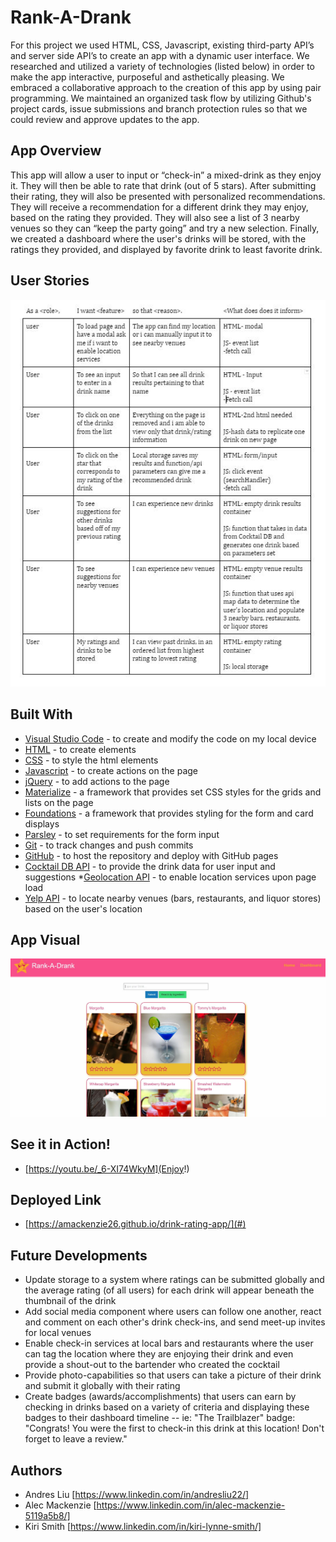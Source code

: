 # Rank-A-Drank

For this project we used HTML, CSS, Javascript, existing third-party API’s and server side API’s to create an app with a dynamic user interface. We researched and utilized a variety of technologies (listed below) in order to make the app interactive, purposeful and asthetically pleasing. We embraced a collaborative approach to the creation of this app by using pair programming. We maintained an organized task flow by utilizing Github's project cards, issue submissions and branch protection rules so that we could review and approve updates to the app.

## App Overview

This app will allow a user to input or “check-in” a mixed-drink as they enjoy it.  They will then be able to rate that drink (out of 5 stars).  After submitting their rating, they will also be presented with personalized recommendations.  They will receive a recommendation for a different drink they may enjoy, based on the rating they provided. They will also see a list of 3 nearby venues so they can “keep the party going” and try a new selection.  Finally, we created a dashboard where the user's drinks will be stored, with the ratings they provided, and displayed by favorite drink to least favorite drink.

## User Stories

<img src="assets\images\DrinkAppUserStories.JPG" alt="Screenshot of User Stories">  

## Built With

* [Visual Studio Code](https://code.visualstudio.com/) - to create and modify the code on my local device
* [HTML](https://developer.mozilla.org/en-US/docs/Web/HTML) - to create elements
* [CSS](https://developer.mozilla.org/en-US/docs/Web/CSS) - to style the html elements
* [Javascript](https://www.javascript.com/) - to create actions on the page
* [jQuery](https://jquery.com/) - to add actions to the page
* [Materialize](https://materializecss.com/) - a framework that provides set CSS styles for the grids and lists on the page
* [Foundations](https://get.foundation/) - a framework that provides styling for the form and card displays
* [Parsley](http://parsleyjs.org/doc/index.html) - to set requirements for the form input
* [Git](https://git-scm.com/) - to track changes and push commits
* [GitHub](github.com) - to host the repository and deploy with GitHub pages
* [Cocktail DB API](https://www.thecocktaildb.com/) - to provide the drink data for user input and suggestions
*[Geolocation API](https://developer.mozilla.org/en-US/docs/Web/API/Geolocation_API) - to enable location services upon page load
* [Yelp API](https://www.yelp.com/developers) - to locate nearby venues (bars, restaurants, and liquor stores) based on the user's location

## App Visual

<img src="assets\images\AppSnip.JPG" alt="Screenshot of App search"> 

## See it in Action!

* [https://youtu.be/_6-XI74WkyM](Enjoy!)

## Deployed Link

* [https://amackenzie26.github.io/drink-rating-app/](#)

## Future Developments
* Update storage to a system where ratings can be submitted globally and the average rating (of all users) for each drink will appear beneath the thumbnail of the drink
* Add social media component where users can follow one another, react and comment on each other's drink check-ins, and send meet-up invites for local venues
* Enable check-in services at local bars and restaurants where the user can tag the location where they are enjoying their drink and even provide a shout-out to the bartender who created the cocktail
* Provide photo-capabilities so that users can take a picture of their drink and submit it globally with their rating
* Create badges (awards/accomplishments) that users can earn by checking in drinks based on a variety of criteria and displaying these badges to their dashboard timeline -- ie: "The Trailblazer" badge:  "Congrats!  You were the first to check-in this drink at this location!  Don't forget to leave a review."

## Authors

* Andres Liu [https://www.linkedin.com/in/andresliu22/]
* Alec Mackenzie [https://www.linkedin.com/in/alec-mackenzie-5119a5b8/]
* Kiri Smith [https://www.linkedin.com/in/kiri-lynne-smith/]



